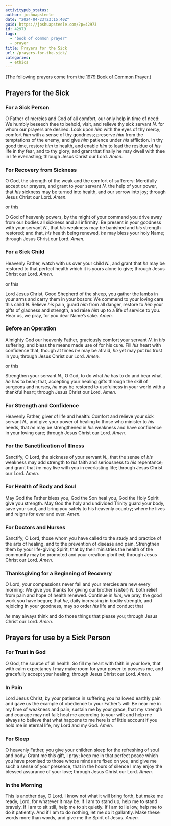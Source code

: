 ```yaml
---
activitypub_status:
author: joshuapsteele
date: "2024-04-23T23:15:40Z"
guid: https://joshuapsteele.com/?p=42973
id: 42973
tags:
  - "book of common prayer"
  - prayer
title: Prayers for the Sick
url: /prayers-for-the-sick/
categories:
  - ethics
---
```


(The following prayers come from [the 1979 Book of Common Prayer](https://www.bcponline.org/PastoralOffices/ministration_to_the_sick.html).)

## Prayers for the Sick

### For a Sick Person

O Father of mercies and God of all comfort, our only help in time of need: We humbly beseech thee to behold, visit, and relieve thy sick servant *N.* for whom our prayers are desired. Look upon *him* with the eyes of thy mercy; comfort *him* with a sense of thy goodness; preserve *him* from the temptations of the enemy; and give *him* patience under *his* affliction. In thy good time, restore *him* to health, and enable *him* to lead the residue of *his* life in thy fear, and to thy glory; and grant that finally he may dwell with thee in life everlasting; through Jesus Christ our Lord. *Amen.*

### For Recovery from Sickness

O God, the strength of the weak and the comfort of sufferers: Mercifully accept our prayers, and grant to your servant *N.* the help of your power, that *his* sickness may be turned into health, and our sorrow into joy; through Jesus Christ our Lord. *Amen.*

or this

O God of heavenly powers, by the might of your command you drive away from our bodies all sickness and all infirmity: Be present in your goodness with your servant *N.*, that *his* weakness may be banished and *his* strength restored; and that, *his* health being renewed, *he* may bless your holy Name; through Jesus Christ our Lord. *Amen.*

### For a Sick Child

Heavenly Father, watch with us over your child *N.*, and grant that *he* may be restored to that perfect health which it is yours alone to give; through Jesus Christ our Lord. *Amen.*

or this

Lord Jesus Christ, Good Shepherd of the sheep, you gather the lambs in your arms and carry them in your bosom: We commend to your loving care this child *N.* Relieve *his* pain, guard *him* from all danger, restore to *him* your gifts of gladness and strength, and raise *him* up to a life of service to you. Hear us, we pray, for you dear Name’s sake. *Amen.*

### Before an Operation

Almighty God our heavenly Father, graciously comfort your servant *N.* in *his* suffering, and bless the means made use of for his cure. Fill *his* heart with confidence that, though at times *he* may be afraid, *he* yet may put *his* trust in you; through Jesus Christ our Lord. *Amen.*

or this

Strengthen your servant *N.*, O God, to do what *he* has to do and bear what *he* has to bear; that, accepting your healing gifts through the skill of surgeons and nurses, *he* may be restored to usefulness in your world with a thankful heart; through Jesus Christ our Lord. *Amen.*

### For Strength and Confidence

Heavenly Father, giver of life and health: Comfort and relieve your sick servant *N.*, and give your power of healing to those who minister to *his* needs, that *he* may be strengthened in *his* weakness and have confidence in your loving care; through Jesus Christ our Lord. *Amen.*

### For the Sanctification of Illness

Sanctify, O Lord, the sickness of your servant *N.*, that the sense of *his* weakness may add strength to *his* faith and seriousness to *his* repentance; and grant that *he* may live with you in everlasting life; through Jesus Christ our Lord. *Amen.*

### For Health of Body and Soul

May God the Father bless you, God the Son heal you, God the Holy Spirit give you strength. May God the holy and undivided Trinity guard your body, save your soul, and bring you safely to his heavenly country; where he lives and reigns for ever and ever. *Amen.*

### For Doctors and Nurses

Sanctify, O Lord, those whom you have called to the study and practice of the arts of healing, and to the prevention of disease and pain. Strengthen them by your life-giving Spirit, that by their ministries the health of the community may be promoted and your creation glorified; through Jesus Christ our Lord. *Amen.*

### Thanksgiving for a Beginning of Recovery

O Lord, your compassions never fail and your mercies are new every morning: We give you thanks for giving our brother (sister) *N.* both relief from pain and hope of health renewed. Continue in *him*, we pray, the good work you have begun; that *he*, daily increasing in bodily strength, and rejoicing in your goodness, may so order *his* life and conduct that

*he* may always think and do those things that please you; through Jesus Christ our Lord. *Amen.*

## Prayers for use by a Sick Person

### For Trust in God

O God, the source of all health: So fill my heart with faith in your love, that with calm expectancy I may make room for your power to possess me, and gracefully accept your healing; through Jesus Christ our Lord. *Amen.*

### In Pain

Lord Jesus Christ, by your patience in suffering you hallowed earthly pain and gave us the example of obedience to your Father’s will: Be near me in my time of weakness and pain; sustain me by your grace, that my strength and courage may not fail; heal me according to your will; and help me always to believe that what happens to me here is of little account if you hold me in eternal life, my Lord and my God. *Amen.*

### For Sleep

O heavenly Father, you give your children sleep for the refreshing of soul and body: Grant me this gift, I pray; keep me in that perfect peace which you have promised to those whose minds are fixed on you; and give me such a sense of your presence, that in the hours of silence I may enjoy the blessed assurance of your love; through Jesus Christ our Lord. *Amen.*

### In the Morning

This is another day, O Lord. I know not what it will bring forth, but make me ready, Lord, for whatever it may be. If I am to stand up, help me to stand bravely. If I am to sit still, help me to sit quietly. If I am to lie low, help me to do it patiently. And if I am to do nothing, let me do it gallantly. Make these words more than words, and give me the Spirit of Jesus. *Amen.*